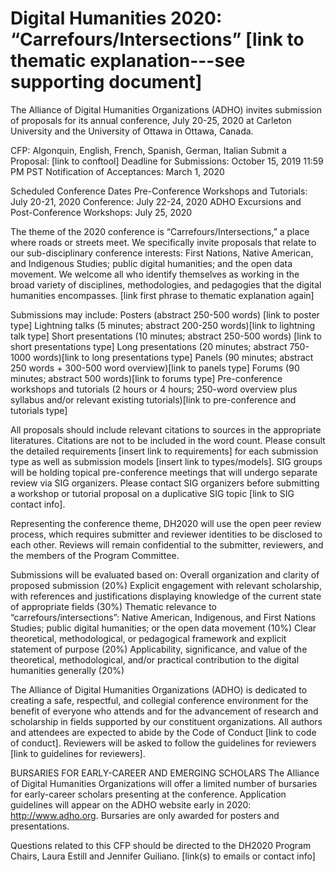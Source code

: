 # Digital Humanities 2020: “Carrefours/Intersections” [link to thematic explanation---see supporting document]

<!-- source 2019-06-16 : https://docs.google.com/document/d/1FXkJwN73uMxhzdSygLLXJJesNH8tlZDcZVde9eA7CZs -->

The Alliance of Digital Humanities Organizations (ADHO) invites submission of proposals for its annual conference, July 20-25, 2020 at Carleton University and the University of Ottawa in Ottawa, Canada.

CFP: Algonquin, English, French, Spanish, German, Italian
Submit a Proposal: [link to conftool]
Deadline for Submissions: October 15, 2019 11:59 PM PST
Notification of Acceptances: March 1, 2020 

Scheduled Conference Dates
Pre-Conference Workshops and Tutorials: July 20-21, 2020
Conference: July 22-24, 2020
ADHO Excursions and Post-Conference Workshops: July 25, 2020

The theme of the 2020 conference is “Carrefours/Intersections,” a place where roads or streets meet. We specifically invite proposals that relate to our sub-disciplinary conference interests: First Nations, Native American, and Indigenous Studies; public digital humanities; and the open data movement. We welcome all who identify themselves as working in the broad variety of disciplines, methodologies, and pedagogies that the digital humanities encompasses. [link first phrase to thematic explanation again]

Submissions may include:
Posters (abstract 250-500 words) [link to poster type]
Lightning talks (5 minutes; abstract 200-250 words)[link to lightning talk type]
Short presentations (10 minutes; abstract 250-500 words) [link to short presentations type]
Long presentations (20 minutes; abstract 750-1000 words)[link to long presentations type]
Panels (90 minutes; abstract 250 words + 300-500 word overview)[link to panels type]
Forums (90 minutes; abstract 500 words)[link to forums type]
Pre-conference workshops and tutorials (2 hours or 4 hours; 250-word overview plus syllabus and/or relevant existing tutorials)[link to pre-conference and tutorials type]

All proposals should include relevant citations to sources in the appropriate literatures. Citations are not to be included in the word count. Please consult the detailed requirements [insert link to requirements] for each submission type as well as submission models [insert link to types/models]. SIG groups will be holding topical pre-conference meetings that will undergo separate review via SIG organizers. Please contact SIG organizers before submitting a workshop or tutorial proposal on a duplicative SIG topic [link to SIG contact info].

Representing the conference theme, DH2020 will use the open peer review process, which requires submitter and reviewer identities to be disclosed to each other. Reviews will remain confidential to the submitter, reviewers, and the members of the Program Committee.

Submissions will be evaluated based on:
Overall organization and clarity of proposed submission (20%)
Explicit engagement with relevant scholarship, with references and justifications displaying knowledge of the current state of appropriate fields (30%)
Thematic relevance to “carrefours/intersections”: Native American, Indigenous, and First Nations Studies; public digital humanities; or the open data movement (10%)
Clear theoretical, methodological, or pedagogical framework and explicit statement of purpose (20%)
Applicability, significance, and value of the theoretical, methodological, and/or practical contribution to the digital humanities generally (20%)

The Alliance of Digital Humanities Organizations (ADHO) is dedicated to creating a safe, respectful, and collegial conference environment for the benefit of everyone who attends and for the advancement of research and scholarship in fields supported by our constituent organizations. All authors and attendees are expected to abide by the Code of Conduct [link to code of conduct]. Reviewers will be asked to follow the guidelines for reviewers [link to guidelines for reviewers].

BURSARIES FOR EARLY-CAREER AND EMERGING SCHOLARS
The Alliance of Digital Humanities Organizations will offer a limited number of bursaries for early-career scholars presenting at the conference. Application guidelines will appear on the ADHO website early in 2020: http://www.adho.org. Bursaries are only awarded for posters and presentations.

Questions related to this CFP should be directed to the DH2020 Program Chairs, Laura Estill and Jennifer Guiliano. [link(s) to emails or contact info]
